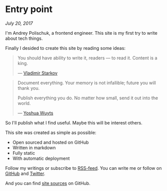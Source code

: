 # Entry point

_July 20, 2017_

I'm Andrey Polischuk, a frontend engineer.
This site is my first try to write about tech things.

Finally I desided to create this site by reading some ideas:

> You should have ability to write it, readers — to read it. Content is a king.
>
> — [Vladimir Starkov](https://iamstarkov.com/mvb/)

> Document everything. Your memory is not infallible; future you will thank you.
>
> Publish everything you do. No matter how small, send it out into the world.
>
> — [Yoshua Wuyts](https://medium.com/@yoshuawuyts/how-to-become-a-successful-developer-6058723583ef)

So I'll publish what I find useful. Maybe this will be interest others.

This site was created as simple as possible:

* Open sourced and hosted on GitHub
* Written in markdown
* Fully static
* With automatic deployment

Follow my writings or subscribe to [RSS-feed](https://andrepolischuk.com/rss.xml).
You can write me or follow on [GitHub](https://github.com/andrepolischuk)
and [Twitter](https://twitter.com/andrepolischuk).

And you can find [site sources](https://github.com/andrepolischuk/andrepolischuk.github.io) on GitHub.
